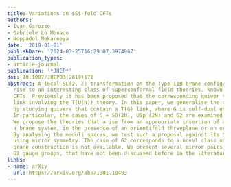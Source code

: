 ```yaml
---
title: Variations on $S$-fold CFTs
authors:
- Ivan Garozzo
- Gabriele Lo Monaco
- Noppadol Mekareeya
date: '2019-01-01'
publishDate: '2024-03-25T16:29:07.397496Z'
publication_types:
- article-journal
publication: '*JHEP*'
doi: 10.1007/JHEP03(2019)171
abstract: A local SL(2, ℤ) transformation on the Type IIB brane configuration gives
  rise to an interesting class of superconformal field theories, known as the S-fold
  CFTs. Previously it has been proposed that the corresponding quiver theory has a
  link involving the T(U(N)) theory. In this paper, we generalise the preceding result
  by studying quivers that contain a T(G) link, where G is self-dual under S-duality.
  In particular, the cases of G = SO(2N), USp′(2N) and G2 are examined in detail.
  We propose the theories that arise from an appropriate insertion of an S-fold into
  a brane system, in the presence of an orientifold threeplane or an orientifold fiveplane.
  By analysing the moduli spaces, we test such a proposal against its S-dual configuration
  using mirror symmetry. The case of G2 corresponds to a novel class of quivers, whose
  brane construction is not available. We present several mirror pairs, containing
  G2 gauge groups, that have not been discussed before in the literature.
links:
- name: arXiv
  url: https://arxiv.org/abs/1901.10493
---
```

